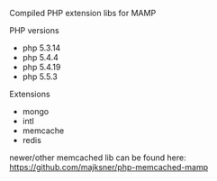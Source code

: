 Compiled PHP extension libs for MAMP

PHP versions
- php 5.3.14
- php 5.4.4
- php 5.4.19
- php 5.5.3

Extensions
 - mongo
 - intl
 - memcache
 - redis

newer/other memcached lib can be found here:
https://github.com/majksner/php-memcached-mamp